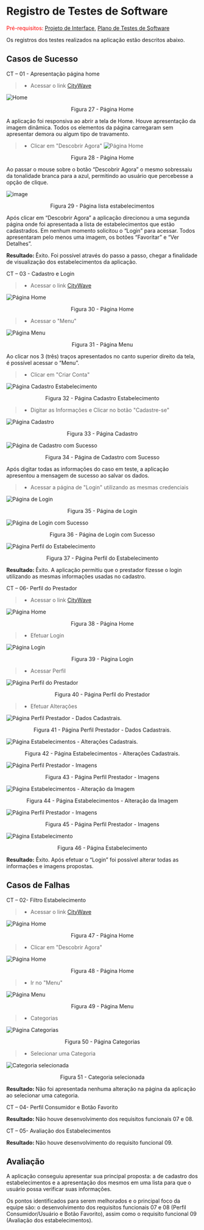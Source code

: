 # Registro de Testes de Software

<span style="color:red">Pré-requisitos: <a href="3-Projeto de Interface.md"> Projeto de Interface</a></span>, <a href="8-Plano de Testes de Software.md"> Plano de Testes de Software</a>

Os registros dos testes realizados na aplicação estão descritos abaixo.

## Casos de Sucesso
CT – 01 - Apresentação página home
> - Acessar o link [CityWave](https://josuewl.github.io/CityWaveTemplate/index.html)

![Home](https://github.com/ICEI-PUC-Minas-PMV-ADS/pmv-ads-2023-1-e1-proj-web-t17-time1-proj-citywave/assets/127361540/2231c2de-d039-4521-a233-baad9e69bafa)
<center>Figura 27 - Página Home</center>

A aplicação foi responsiva ao abrir a tela de Home. Houve apresentação da imagem dinâmica. Todos os elementos da página carregaram sem apresentar demora ou algum tipo de travamento. 

> - Clicar em "Descobrir Agora"
![Página Home](img/CT_01_02_v2.png)
<center>Figura 28 - Página Home</center>

Ao passar o mouse sobre o botão “Descobrir Agora” o mesmo sobressaiu da tonalidade branca para a azul, permitindo ao usuário que percebesse a opção de clique.

![image](https://github.com/ICEI-PUC-Minas-PMV-ADS/pmv-ads-2023-1-e1-proj-web-t17-time1-proj-citywave/assets/127361540/b50555aa-2a0f-456d-92c7-a3504eeb5f0c)
<center>Figura 29 - Página lista estabelecimentos</center>

Após clicar em “Descobrir Agora” a aplicação direcionou a uma segunda página onde foi apresentada a lista de estabelecimentos que estão cadastrados. Em nenhum momento solicitou o “Login” para acessar. Todos apresentaram pelo menos uma imagem, os botões “Favoritar” e “Ver Detalhes”. 

<b>Resultado: </b>Êxito. Foi possível através do passo a passo, chegar a finalidade de visualização dos estabelecimentos da aplicação.

CT – 03 - Cadastro e Login
> - Acessar o link [CityWave](josuewl.github.io)

![Página Home](img/CT_03_01.png)
<center>Figura 30 - Página Home</center>

> - Acessar o "Menu"

![Página Menu](img/CT_03_04.png)
<center>Figura 31 - Página Menu</center>

Ao clicar nos 3 (três) traços apresentados no canto superior direito da tela, é possível acessar o “Menu”.

> - Clicar em "Criar Conta"

![Página Cadastro Estabelecimento](img/CT_03_03_v2.png)
<center>Figura 32 - Página Cadastro Estabelecimento</center>

> - Digitar as Informações e Clicar no botão "Cadastre-se"

![Página Cadastro](img/CT_03_05.png)
<center>Figura 33 - Página Cadastro </center>

![Página de Cadastro com Sucesso](img/CT_03_06.png)
<center>Figura 34 - Página de Cadastro com Sucesso</center>

Após digitar todas as informações do caso em teste, a aplicação apresentou a mensagem de sucesso ao salvar os dados. 

> - Acessar a página de "Login" utilizando as mesmas credenciais

![Página de Login](img/CT_03_07.png)
<center>Figura 35 - Página de Login</center>

![Página de Login com Sucesso](img/CT_03_10.png)
<center>Figura 36 - Página de Login com Sucesso</center>

![Página Perfil do Estabelecimento](img/CT_03_11.png)
<center>Figura 37 - Página Perfil do Estabelecimento</center>

<b>Resultado: </b>Êxito. A aplicação permitiu que o prestador fizesse o login utilizando as mesmas informações usadas no cadastro.

CT – 06- Perfil do Prestador
> - Acessar o link [CityWave](josuewl.github.io)

![Página Home](img/CT_06_01.png)
<center>Figura 38 - Página Home</center>

> - Efetuar Login

![Página Login](img/CT_06_02.png)
<center>Figura 39 - Página Login</center>

> - Acessar Perfil

![Página Perfil do Prestador](img/CT_06_03.png)
<center>Figura 40 - Página Perfil do Prestador</center>

> - Efetuar Alterações

![Página Perfil Prestador - Dados Cadastrais. ](img/CT_06_04.png)
<center>Figura 41 - Página Perfil Prestador - Dados Cadastrais. </center>

![Página Estabelecimentos - Alterações Cadastrais.](img/CT_06_05.png)
<center>Figura 42 - Página Estabelecimentos - Alterações Cadastrais.</center>

![Página Perfil Prestador - Imagens](img/CT_06_06.png)
<center>Figura 43 - Página Perfil Prestador - Imagens</center>

![Página Estabelecimentos - Alteração da Imagem](img/CT_06_07.png)
<center>Figura 44 - Página Estabelecimentos - Alteração da Imagem</center>

![Página Perfil Prestador - Imagens](img/CT_06_08.png)
<center>Figura 45 - Página Perfil Prestador - Imagens</center>

![Página Estabelecimento](img/CT_06_09.png)
<center>Figura 46 - Página Estabelecimento</center>

<b>Resultado:</b> Êxito. Após efetuar o “Login” foi possível alterar todas as informações e imagens propostas.

## Casos de Falhas

CT – 02- Filtro Estabelecimento
> - Acessar o link [CityWave](josuewl.github.io)

![Página Home](img/CT_02_01.png)
<center>Figura 47 - Página Home</center>

> - Clicar em "Descobrir Agora"

![Página Home](img/CT_02_02.png)
<center>Figura 48 - Página Home</center>

> - Ir no "Menu"

![Página Menu](img/CT_02_03.png)
<center>Figura 49 - Página Menu</center>

> - Categorias

![Página Categorias](img/CT_02_04.png)
<center>Figura 50 - Página Categorias</center>

> - Selecionar uma Categoria

![Categoria selecionada](img/CT_02_05.png)
<center>Figura 51 - Categoria selecionada</center>

<b>Resultado: </b>Não foi apresentada nenhuma alteração na página da aplicação ao selecionar uma categoria.

CT – 04- Perfil Consumidor e Botão Favorito

<b>Resultado: </b>Não houve desenvolvimento dos requisitos funcionais 07 e 08.

CT – 05- Avaliação dos Estabelecimentos

<b>Resultado: </b>Não houve desenvolvimento do requisito funcional 09.


## Avaliação

A aplicação conseguiu apresentar sua principal proposta: a de cadastro dos estabelecimentos e a apresentação dos mesmos em uma lista para que o usuário possa verificar suas informações.

Os pontos identificados para serem melhorados e o principal foco da equipe são: o desenvolvimento dos requisitos funcionais 07 e 08 (Perfil Consumidor/Usuário e Botão Favorito), assim como o requisito funcional 09 (Avaliação dos estabelecimentos).
